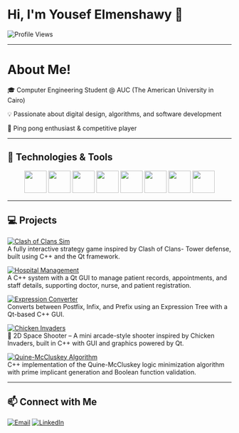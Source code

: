 # Hi, I'm Yousef Elmenshawy 👋  
![Profile Views](https://komarev.com/ghpvc/?username=YousefElmenshawy&color=blue)

---

# About Me!
🎓 Computer Engineering Student @ AUC (The American University in Cairo)

💡 Passionate about digital design, algorithms, and software development  

🏓 Ping pong enthusiast & competitive player  

---

## 🔧 Technologies & Tools

<p align="center">
  <img src="https://img.icons8.com/color/48/000000/c-plus-plus-logo.png" width="50" height="50" />
  <img src="https://static-00.iconduck.com/assets.00/file-type-verilog-icon-1024x1024-1hv3ysgx.png" width="50" height="50" />
  <img src="https://img.icons8.com/color/48/000000/git.png" width="50" height="50" />
  <img src="https://img.icons8.com/color/48/000000/linux.png" width="50" height="50" />
  <img src="https://www.kindpng.com/picc/m/586-5861315_clion-logo-png-transparent-clion-jetbrains-png-download.png" width="50" height="50" />
  <img src="https://img.icons8.com/color/48/000000/visual-studio-code-2019.png" width="50" height="50" />
  <img src="https://img.icons8.com/ios/50/000000/qt.png" width="50" height="50" />
  <img src="https://img.icons8.com/color/50/000000/ubuntu.png" width="50" height="50" />
</p>

---

## 💻 Projects

[![Clash of Clans Sim](https://img.shields.io/badge/Clash--of--Clans--Sim-FF4136?style=plastic&logo=gamepad&logoColor=white&labelColor=FF4136)](https://github.com/YousefElmenshawy/Mini-Clash-Of-Clans_-Milestone-2.git)  
A fully interactive strategy game inspired by Clash of Clans- Tower defense, built using C++ and the Qt framework.

[![Hospital Management](https://img.shields.io/badge/Hospital--Management--System-28a745?style=plastic&logo=github&logoColor=white&labelColor=28a745)](https://github.com/moazelshafey/HMS_CSLab.git)  
A C++ system with a Qt GUI to manage patient records, appointments, and staff details, supporting doctor, nurse, and patient registration.

[![Expression Converter](https://img.shields.io/badge/Postfix--Infix--Prefix--Tool-6f42c1?style=plastic&logo=calculator&logoColor=white&labelColor=6f42c1)](https://github.com/YousefElmenshawy/ADS_Postfix---Infix---Prefix-Conversions-.git)  
Converts between Postfix, Infix, and Prefix using an Expression Tree with a Qt-based C++ GUI.

[![Chicken Invaders](https://img.shields.io/badge/Chicken--Invaders--Game-FB8C00?style=plastic&logo=godot-engine&logoColor=white&labelColor=FB8C00)](https://github.com/YousefElmenshawy/chicken-Invaders-Mini-Game.git)  
🚀 2D Space Shooter – A mini arcade-style shooter inspired by Chicken Invaders, built in C++ with GUI and graphics powered by Qt.

[![Quine-McCluskey Algorithm](https://img.shields.io/badge/Quine--McCluskey--Simulator-007ACC?style=plastic&logo=c%2B%2B&logoColor=white&labelColor=007ACC)](https://github.com/CSCE2301/dd1-s25-project1-outliers.git)  
C++ implementation of the Quine-McCluskey logic minimization algorithm with prime implicant generation and Boolean function validation.



---

## 📫 Connect with Me
[![Email](https://img.icons8.com/color/50/000000/gmail-new.png)](mailto:yousefelmenshawi@aucegypt.edu)
[![LinkedIn](https://img.icons8.com/color/50/000000/linkedin.png)](http://linkedin.com/in/yousef-ibrahim-elmenshawy-18ab22336)


